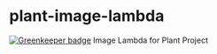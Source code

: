 # plant-image-lambda

[![Greenkeeper badge](https://badges.greenkeeper.io/guyellis/plant-image-lambda.svg)](https://greenkeeper.io/)
Image Lambda for Plant Project
